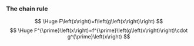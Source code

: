 ### The chain rule

$$ \Huge F\left(x\right)=f\left(g\left(x\right)\right) $$
$$ \Huge F^{\prime}\left(x\right)=f^{\prime}\left(g\left(x\right)\right)\cdot g^{\prime}\left(x\right) $$
